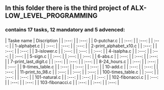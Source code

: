 ## In this folder there is the third project of ALX-LOW_LEVEL_PROGRAMMING
### contains 17 tasks, 12 mandatory and 5 advenced:
| Taske name | Discription |
| :---: | | :---: |
| 0-putchar.c | | :---: |
| :---: | | :---: |
| 1-alphabet.c | | :---: |
| :---: | | :---: |
| 2-print_alphabet_x10.c | | :---: |
| :---: | | :---: |
| 3-islower.c | | :---: |
| :---: | | :---: |
| 4-isalpha.c | | :---: |
| :---: | | :---: |
| 5-sign.c | | :---: |
| :---: | | :---: |
| 6-abs.c | | :---: |
| :---: | | :---: |
| 7-print_last_digit.c | | :---: |
| :---: | | :---: |
| 8-24_hours.c | | :---: |
| :---: | | :---: |
| 9-times_table.c | | :---: |
| :---: | | :---: |
| 10-add.c | | :---: |
| :---: | | :---: |
| 11-print_to_98.c | | :---: |
| :---: | | :---: |
| 100-times_table.c | | :---: |
| :---: | | :---: |
| 101-natural.c | | :---: |
| :---: | | :---: |
| 102-fibonacci.c | | :---: |
| :---: | | :---: |
| 103-fibonacci.c | | :---: |
| :---: | | :---: |
